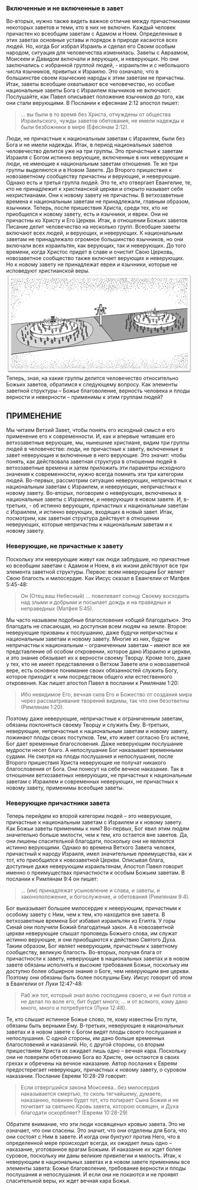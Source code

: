 ### Включенные и не включенные в завет
Во-вторых, нужно также видеть важное отличие между причастниками некоторых заветов и теми, кто в них не включен.
Каждый человек причастен ко всеобщим заветам с Адамом и Ноем. Определенные в этих заветах основные уставы и порядок в природе касаются всех людей. Но, когда Бог избрал Израиль и сделал его Своим особым народом, ситуация для человечества изменилась.
Заветы с Авраамом, Моисеем и Давидом включали и верующих, и неверующих. Но они заключались с избранной группой людей, - израильтян и с небольшого числа язычников, привитых к Израилю. Это означало, что в большинстве своем языческие народы к этим заветам не причастны. Итак, заветы всеобщие охватывают все человечество, но особые национальные заветы Бога с Израилем язычников не включают.
Послушайте, как Павел описывает положение язычников до того, как они стали верующими. В Послании к ефесянам 2:12 апостол пишет: 
>… вы были в то время без Христа, отчуждены от общества Израильского, чужды заветов обетования, не имели надежды и были безбожники в мире (Ефесянам 2:12).

Люди, не причастные к национальным заветам с Израилем, были без Бога и не имели надежды.
Итак, в период национальных заветов человечество делится уже на три группы. Это причастные к заветам Израиля с Богом истинно верующие, включенные в них неверующие и люди, не имеющие к национальным заветам отношения.
Те же три группы выделяются и в Новом Завете. До Второго пришествия к новозаветному сообществу причастны и верующие, и неверующие. Однако есть и третья группа людей. Это те, кто отвергает Евангелие, те, кто не принадлежит к христианской церкви и открыто называет себя нехристианами. Они к новому завету не причастны. В ветхозаветные времена к национальным заветам не принадлежали, главным образом, язычники. Теперь, после пришествия Христа, среди тех, кто не приобщился к новому завету, есть и язычники, и евреи. Они не причастны ко Христу и Его Церкви.
Итак, в отношении Божьих заветов Писание делит человечество на несколько групп.
Всеобщие заветы включают всех людей, и верующих, и неверующих.
К национальным заветам не принадлежало огромное большинство язычников, но они включали всех израильтян, как верующих, так и неверующих.
До того времени, когда Христос придет в славе и очистит Свою Церковь, новозаветное сообщество также включает верующих и неверующих. Но к новому завету не принадлежат евреи и язычники, которые не исповедуют христианской веры.![1.1.3.m.pic12.png](https://github.com/thirdmill/images/raw/main/1.1.3.m.pic12.png)
Теперь, зная, на какие группы делится человечество относительно Божьих заветов, обратимся к следующему вопросу. Как элементы заветной структуры – Божье благоволение, верность человека и плоды верности и неверности – применимы к этим группам людей?


## ПРИМЕНЕНИЕ
Мы читаем Ветхий Завет, чтобы понять его исходный смысл и его применение его к современности. И, как и впервые читавшие его ветхозаветные верующие, мы, нынешние христиане, видим три группы людей в человечестве: люди, не причастные к завету, включенные в завет неверующие и включенные в него верующие. Это значит: чтобы понять, как действовала заветная структура в отношении людей в ветхозаветные времена и затем приложить эти параметры исходного значения к современности, нужно всегда помнить эти три категории людей.
Во-первых, рассмотрим ситуацию неверующих, непричастных к национальным заветам с Израилем, и неверующих, непричастных к новому завету.
Во-вторых, поговорим о неверующих, включенных в национальные заветы с Израилем, и неверующих в новом завете.
И, в-третьих, - об истинно верующих, причастных к национальным заветам с Израилем, и истинно верующих, входящих в новый завет. Итак, посмотрим, как заветная структура действует в отношении неверующих, которые непричастны к национальным заветам и к новому завету.

### Неверующие, не причастные к завету

Поскольку эти неверующие живут как люди заблудшие, но причастные ко всеобщим заветам с Адамом и Ноем, в их жизни действуют все три элемента заветной структуры. Первое: всем неверующим Бог являет Свою благость и милосердие. Как Иисус сказал в Евангелии от Матфея 5:45-48:

>Он (Отец ваш Небесный) … повелевает солнцу Своему восходить над злыми и добрыми и посылает дождь и на праведных и неправедных (Матфея 5:45).

Мы часто называем подобные благословения «общей благодатью». Это благодать не спасающая, но доступная всем людям на земле.
Второе: неверующие призваны к послушанию, даже будучи непричастны к национальным заветам и новому завету. Многие из них, будучи непричастны к национальным – ограниченным заветам – имеют все же представление об особом откровении, которое дано Израилю и церкви, и это знание обязывает их к верности своему Творцу. Кроме того, даже у тех, кто не имеет представления о Ветхом Завете или о новозаветной вере, есть основное понимание своих обязанностей служить Богу, которое приходит к ним посредством общего или естественного откровения. Как пишет апостол Павел в послании к Римлянам 1:20:

>Ибо невидимое Его, вечная сила Его и Божество от создания мира через рассматривание творений видимы, так что они безответны (Римлянам 1:20).

Поэтому даже неверующие, непричастные к ограниченным заветам, обязаны поклоняться своему Творцу и служить Ему.
В-третьих, неверующие, непричастные к национальным заветам и новому завету, пожинают плоды своих поступков. Тем, кто живет согласно Его истине, Бог дает временные благословения. Даже неверующим послушание мудрости несет благо. А непослушание Бог наказывает временными судами. Не смотря на плоды послушания и непослушания, после Второго пришествия Христа неверующие не получат никакого благословения от Бога. Они понесут на себе вечное наказание. Так в отношении ветхозаветных неверующих, не причастных к национальным заветам с Израилем и современных неверующих, не причастных к новому завету, применимы всеобщие заветы.

### Неверующие причастники завета

Теперь перейдем ко второй категории людей – это неверующие, причастные к национальным заветам с Израилем и к новому завету. Как Божьи заветы применимы к ним?
Во-первых, Бог явил этим людям значительно больше милости, чем к тем, кто остается вне заветов. Да, они лишены спасительной благодати, поскольку они не являются истинно верующими. Однако во времена Ветхого Завета человек, причастный к народу Израиля, имел значительные преимущества, как и тот, кто приобщился к новозаветной Церкви. Описывая блага, доступные даже неверующим израильтянам, Апостол Павел говорит именно о преимуществах причастности к особым Божьим заветам. В послании к Римлянам 9:4 он пишет:

>… (им) принадлежат усыновление и слава, и заветы, и законоположение, и богослужение, и обетования (Римлянам 9:4).

Бог выказывает большее милосердие к неверующим, причастным к особому завету с Ним, чем к тем, кто находится вне завета.
В ветхозаветные времена Бог избавил израильтян из Египта. У горы Синай они получили Божий благодатный закон. А в новозаветной церкви неверующие слышат проповедь Божьего слова, им служат истинно верующие, и они приобщаются к действию Святого Духа. Таким образом, Бог являет неверующим, причастным к заветному сообществу, великую благость. Во-вторых, получая блага от причастности к завету, неверующие в национальных заветах и в новом завете обязаны исполнять и высокие требования Божьи, поскольку им доступно более обширное знание о Боге, чем неверующим вне церкви. Поэтому они обязаны быть более послушны Ему. Иисус говорит об этом в Евангелии от Луки 12:47-48:

>Раб же тот, который знал волю господина своего, и не был готов и не делал по воле его, бит будет много; … и от всякого, кому дано много, много и потребуется (Луки 12:48).

Те, кто слышит истинное Божье слово, те, кому известны Его пути, обязаны быть верными Ему.
В-третьих, неверующие в национальных заветах и в новом завете с Богом видят плоды своего послушания и непослушания. С одной стороны, им дано больше временных благословений и наказаний. Но, с другой стороны, со вторым пришествием Христа их ожидает лишь одно – вечная кара. Поскольку они не поверили обетованию Бога во Христе, они остаются в своих грехах и обречены на вечное наказание.
Автор послания к Евреям предостерегает неверующих, причастных к новому завету, о суровом наказании. Послание Евреям 10:28-29 говорит:

>Если отвергшийся закона Моисеева…без милосердия наказывается смертью, то сколь тягчайшему, думаете, наказанию, повинен будет тот, кто попирает Сына Божия и не почитает за святыню Кровь завета, которою освящен, и Духа благодати оскорбляет? (Евреям 10:28-29)

Обратите внимание, что эти люди «освящены» кровью завета. Это не означает, что они спасены. Это значит, что они отделены для Бога, что они состоят с Ним в завете. И когда они бунтуют против Него, что в определенной мере происходит всегда, их ожидает лишь одно – наказание, уготованное врагам Божьим. И наказание их ждет более суровое, поскольку им даны великие привилегии и милость.
Итак, к неверующим в национальных заветах и в новом завете применимы все элементы завета: Божье благоволение, требование верности и плоды послушания и непослушания. И если они не покаются и не проявят спасительной веры, их ждет вечная кара Божья.